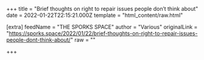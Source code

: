 
+++
title = "Brief thoughts on right to repair issues people don’t think about"
date = 2022-01-22T22:15:21.000Z
template = "html_content/raw.html"

[extra]
feedName = "THE SPORKS SPACE"
author = "Various"
originalLink = "https://sporks.space/2022/01/22/brief-thoughts-on-right-to-repair-issues-people-dont-think-about/"
raw = ""

+++

